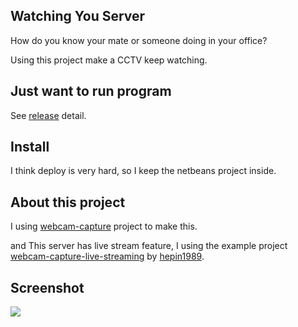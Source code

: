 Watching You Server
---
How do you know your mate or someone doing in your office?

Using this project make a CCTV keep watching.

Just want to run program
---
See [release](https://github.com/hpcslag/Watching_You_Server/releases) detail.

Install
---
I think deploy is very hard, so I keep the netbeans project inside.

About this project
---
I using [webcam-capture](https://github.com/sarxos/webcam-capture) project to make this.

and This server has live stream feature, I using the example project [webcam-capture-live-streaming](https://github.com/sarxos/webcam-capture/tree/master/webcam-capture-examples/webcam-capture-live-streaming) by [hepin1989](https://github.com/hepin1989).

Screenshot
---
![](http://i.imgur.com/RlBHlz2.png)

